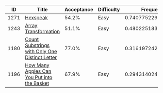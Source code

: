 |ID|Title|Acceptance|Difficulty|Frequency|
|----|-----|----|---|---|
|1271|[Hexspeak]( https://leetcode.com/problems/hexspeak)|54.2%|Easy|0.7407752295491999|
|1243|[Array Transformation]( https://leetcode.com/problems/array-transformation)|51.1%|Easy|0.48022518331727365|
|1180|[Count Substrings with Only One Distinct Letter]( https://leetcode.com/problems/count-substrings-with-only-one-distinct-letter)|77.0%|Easy|0.3161972427598021|
|1196|[How Many Apples Can You Put into the Basket]( https://leetcode.com/problems/how-many-apples-can-you-put-into-the-basket)|67.9%|Easy|0.2943140247555322|

